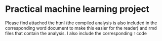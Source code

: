# Practical machine learning project 

Please find attached the html (the compiled analysis is also included in the corresponding word document to make this easier for the reader) and rmd files that contain the analysis. I also include the corresponding r code
